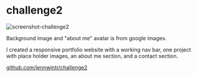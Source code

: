 # challenge2

![screenshot-challenge2](https://github.com/jennwintr/challenge2/assets/130678001/ccd80902-5cd1-4e2d-af6f-3b050233c4d1)

Background image and "about me" avatar is from google images.

I created a responsive portfolio website with a working nav bar, one project with place holder images, an about me section, and a contact section.

[github.com/jennwintr/challenge2](github.com/jennwintr/challenge2)
